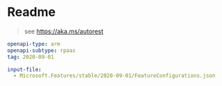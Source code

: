 # Readme

> see https://aka.ms/autorest

```yaml
openapi-type: arm
openapi-subtype: rpaas
tag: 2020-09-01
```

```yaml $(tag) == '2020-09-01'
input-file: 
  - Microsoft.Features/stable/2020-09-01/FeatureConfigurations.json
```
